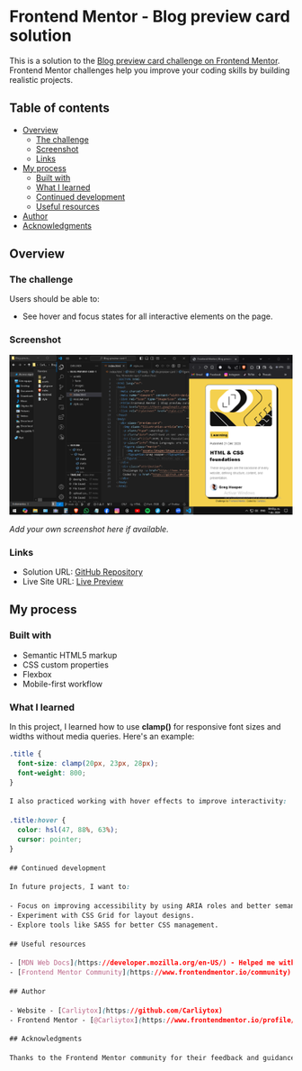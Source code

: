 # Frontend Mentor - Blog preview card solution
 
This is a solution to the [Blog preview card challenge on Frontend Mentor](https://www.frontendmentor.io/challenges/blog-preview-card-ckPaj01IcS). Frontend Mentor challenges help you improve your coding skills by building realistic projects.

## Table of contents

- [Overview](#overview)
  - [The challenge](#the-challenge)
  - [Screenshot](#screenshot)
  - [Links](#links)
- [My process](#my-process)
  - [Built with](#built-with)
  - [What I learned](#what-i-learned)
  - [Continued development](#continued-development)
  - [Useful resources](#useful-resources)
- [Author](#author)
- [Acknowledgments](#acknowledgments)

## Overview

### The challenge

Users should be able to:

- See hover and focus states for all interactive elements on the page.

### Screenshot

![Desktop Design Preview](/assets/images/Screenshot.png)

*Add your own screenshot here if available.*

### Links

- Solution URL: [GitHub Repository](https://github.com/Carliytox/blog-preview-card)
- Live Site URL: [Live Preview](https://carliytox.github.io/blog-preview-card)

## My process

### Built with

- Semantic HTML5 markup
- CSS custom properties
- Flexbox
- Mobile-first workflow

### What I learned

In this project, I learned how to use **clamp()** for responsive font sizes and widths without media queries. Here's an example:

```css
.title {
  font-size: clamp(20px, 23px, 28px);
  font-weight: 800;
}

I also practiced working with hover effects to improve interactivity:

.title:hover {
  color: hsl(47, 88%, 63%);
  cursor: pointer;
}

## Continued development

In future projects, I want to:

- Focus on improving accessibility by using ARIA roles and better semantic elements.
- Experiment with CSS Grid for layout designs.
- Explore tools like SASS for better CSS management.

## Useful resources

- [MDN Web Docs](https://developer.mozilla.org/en-US/) - Helped me with understanding CSS properties like `clamp()` and semantic HTML.
- [Frontend Mentor Community](https://www.frontendmentor.io/community) - A great place for asking questions and sharing knowledge.

## Author

- Website - [Carliytox](https://github.com/Carliytox)
- Frontend Mentor - [@Carliytox](https://www.frontendmentor.io/profile/Carliytox)

## Acknowledgments

Thanks to the Frontend Mentor community for their feedback and guidance. Their input has been invaluable in improving my skills and understanding of web development.
